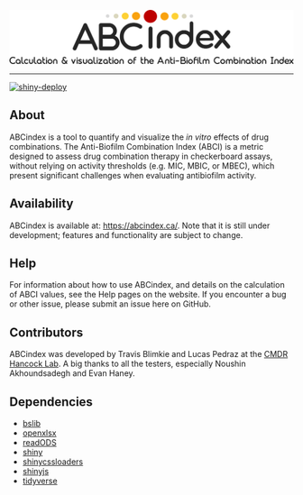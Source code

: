 ![](www/img/ABCindex_title.svg)

***

[![shiny-deploy](https://github.com/hancockinformatics/ABCindex/actions/workflows/shiny-deploy.yaml/badge.svg)](https://github.com/hancockinformatics/ABCindex/actions/workflows/shiny-deploy.yaml)

## About

ABCindex is a tool to quantify and visualize the *in vitro* effects of drug 
combinations. The Anti-Biofilm Combination Index (ABCI) is a metric designed
to assess drug combination therapy in checkerboard assays, without relying on
activity thresholds (e.g. MIC, MBIC, or MBEC), which present significant 
challenges when evaluating antibiofilm activity.


## Availability

ABCindex is available at: https://abcindex.ca/. Note that it is still under
development; features and functionality are subject to change.


## Help

For information about how to use ABCindex, and details on the calculation of 
ABCI values, see the Help pages on the website. If you encounter a bug or 
other issue, please submit an issue here on GitHub. 


## Contributors

ABCindex was developed by Travis Blimkie and Lucas Pedraz at the 
[CMDR Hancock Lab](http://cmdr.ubc.ca/bobh/). A big thanks to all the testers, 
especially Noushin Akhoundsadegh and Evan Haney.


## Dependencies

- [bslib](https://rstudio.github.io/bslib/index.html)
- [openxlsx](https://ycphs.github.io/openxlsx/index.html)
- [readODS](https://docs.ropensci.org/readODS/)
- [shiny](https://www.rstudio.com/products/shiny/)
- [shinycssloaders](https://github.com/daattali/shinycssloaders)
- [shinyjs](https://deanattali.com/shinyjs/)
- [tidyverse](https://www.tidyverse.org/)
